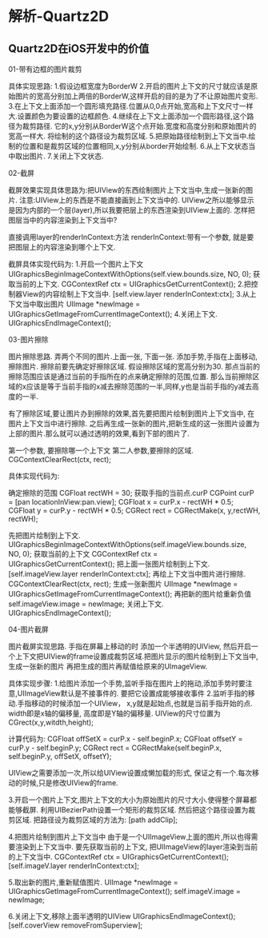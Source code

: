 # 解析-Quartz2D

## Quartz2D在iOS开发中的价值
 
01-带有边框的图片裁剪
 
具体实现思路:
1.假设边框宽度为BorderW
2.开启的图片上下文的尺寸就应该是原始图片的宽高分别加上两倍的BorderW,这样开启的目的是为了不让原始图片变形.
3.在上下文上面添加一个圆形填充路径.位置从0,0点开始,宽高和上下文尺寸一样大.设置颜色为要设置的边框颜色.
4.继续在上下文上面添加一个圆形路径,这个路径为裁剪路径.
它的x,y分别从BorderW这个点开始.宽度和高度分别和原始图片的宽高一样大.
将绘制的这个路径设为裁剪区域.
5.把原始路径绘制到上下文当中.绘制的位置和是裁剪区域的位置相同,x,y分别从border开始绘制.
6.从上下文状态当中取出图片.
7.关闭上下文状态.
 
 
02-截屏
 
截屏效果实现具体思路为:把UIView的东西绘制图片上下文当中,生成一张新的图片.
注意:UIView上的东西是不能直接画到上下文当中的.
UIView之所以能够显示是因为内部的一个层(layer),所以我要把层上的东西渲染到UIView上面的.
怎样把图层当中的内容渲染到上下文当中?
 
直接调用layer的renderInContext:方法
renderInContext:带有一个参数, 就是要把图层上的内容渲染到哪个上下文.
 
截屏具体实现代码为:
1.开启一个图片上下文
UIGraphicsBeginImageContextWithOptions(self.view.bounds.size, NO, 0);
获取当前的上下文.
CGContextRef ctx = UIGraphicsGetCurrentContext();
2.把控制器View的内容绘制上下文当中.
[self.view.layer renderInContext:ctx];
3.从上下文当中取出图片
UIImage *newImage = UIGraphicsGetImageFromCurrentImageContext();
4.关闭上下文.
UIGraphicsEndImageContext();
 
 
 
 
03-图片擦除
 
图片擦除思路.
弄两个不同的图片.上面一张, 下面一张.
添加手势,手指在上面移动,擦除图片.
擦除前要先确定好擦除区域.
假设擦除区域的宽高分别为30.
那点当前的擦除范围应该是通过当前的手指所在的点来确定擦除的范围,位置.
那么当前擦除区域的x应该是等于当前手指的x减去擦除范围的一半,同样,y也是当前手指的y减去高度的一半.
 
有了擦除区域,要让图片办到擦除的效果,首先要把图片绘制到图片上下文当中, 在图片上下文当中进行擦除.
之后再生成一张新的图片,把新生成的这一张图片设置为上部的图片.那么就可以通过透明的效果,看到下部的图片了.
 
第一个参数, 要擦除哪一个上下文
第二人参数,要擦除的区域.
CGContextClearRect(ctx, rect);
 
具体实现代码为:
 
确定擦除的范围
CGFloat rectWH = 30;
获取手指的当前点.curP
CGPoint curP = [pan locationInView:pan.view];
CGFloat x = curP.x - rectWH * 0.5;
CGFloat y = curP.y - rectWH * 0.5;
CGRect rect = CGRectMake(x, y,rectWH, rectWH);
 
先把图片绘制到上下文.
UIGraphicsBeginImageContextWithOptions(self.imageView.bounds.size, NO, 0);
获取当前的上下文
CGContextRef ctx = UIGraphicsGetCurrentContext();
把上面一张图片绘制到上下文.
[self.imageView.layer renderInContext:ctx];
再绘上下文当中图片进行擦除.
CGContextClearRect(ctx, rect);
生成一张新图片
UIImage *newImage = UIGraphicsGetImageFromCurrentImageContext();
再把新的图片给重新负值
self.imageView.image = newImage;
关闭上下文.
UIGraphicsEndImageContext();
 
 
04-图片截屏
 
图片截屏实现思路.
手指在屏幕上移动的时
添加一个半透明的UIView,
然后开启一个上下文把UIView的frame设置成裁剪区域.把图片显示的图片绘制到上下文当中,生成一张新的图片
再把生成的图片再赋值给原来的UImageView.
 
具体实现步骤:
1.给图片添加一个手势,监听手指在图片上的拖动,添加手势时要注意,UIImageView默认是不接事件的.
要把它设置成能够接收事件
2.监听手指的移动.手指移动的时候添加一个UIView，
x,y就是起始点,也就是当前手指开始的点.
width即是x轴的偏移量,
高度即是Y轴的偏移量.
UIView的尺寸位置为CGrect(x,y,witdth,height);
 
计算代码为:
CGFloat offSetX = curP.x - self.beginP.x;
CGFloat offsetY = curP.y - self.beginP.y;
CGRect rect = CGRectMake(self.beginP.x, self.beginP.y, offSetX, offsetY);
 
UIView之需要添加一次,所以给UIView设置成懒加载的形式,
保证之有一个.每次移动的时候,只是修改UIView的frame.
 
3.开启一个图片上下文,图片上下文的大小为原始图片的尺寸大小.使得整个屏幕都能够截屏.
利用UIBezierPath设置一个矩形的裁剪区域.
然后把这个路径设置为裁剪区域.
把路径设为裁剪区域的方法为:
[path addClip];
 
4.把图片绘制到图片上下文当中
由于是一个UIImageView上面的图片,所以也得需要渲染到上下文当中.
要先获取当前的上下文,
把UIImageView的layer渲染到当前的上下文当中.
CGContextRef ctx = UIGraphicsGetCurrentContext();
[self.imageV.layer renderInContext:ctx];
 
5.取出新的图片,重新赋值图片.
UIImage *newImage = UIGraphicsGetImageFromCurrentImageContext();
self.imageV.image = newImage;
 
6.关闭上下文,移除上面半透明的UIView
UIGraphicsEndImageContext();
[self.coverView removeFromSuperview];
 